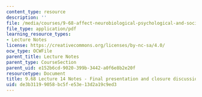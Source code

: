 ```yaml
---
content_type: resource
description: ''
file: /media/courses/9-68-affect-neurobiological-psychological-and-sociocultural-counterparts-of-feelings-spring-2013/de3b31199058bc5fe53e13d2a19c9ed3_MIT9_68S13_Lect14.pdf
file_type: application/pdf
learning_resource_types:
- Lecture Notes
license: https://creativecommons.org/licenses/by-nc-sa/4.0/
ocw_type: OCWFile
parent_title: Lecture Notes
parent_type: CourseSection
parent_uid: e152b6cd-9020-399b-3442-a0f6e8b2e20f
resourcetype: Document
title: 9.68 Lecture 14 Notes - Final presentation and closure discussion
uid: de3b3119-9058-bc5f-e53e-13d2a19c9ed3
---
```

